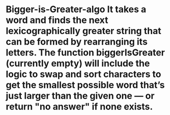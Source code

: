 # Bigger-is-Greater-algo It takes a word and finds the next lexicographically greater string that can be formed by rearranging its letters. The function biggerIsGreater (currently empty) will include the logic to swap and sort characters to get the smallest possible word that’s just larger than the given one — or return "no answer" if none exists.
